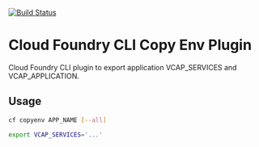 [![Build Status](https://travis-ci.com/martinxxd/copyenv.svg?branch=master)](https://travis-ci.com/martinxxd/copyenv)

# Cloud Foundry CLI Copy Env Plugin

Cloud Foundry CLI plugin to export application VCAP_SERVICES and VCAP_APPLICATION.

## Usage

```bash
cf copyenv APP_NAME [--all]

export VCAP_SERVICES='...'
```
